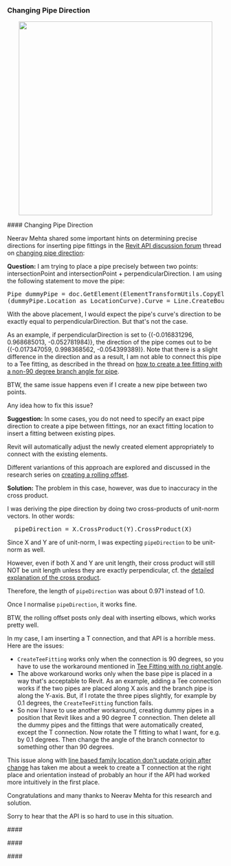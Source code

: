<head>
<meta http-equiv="Content-Type" content="text/html; charset=utf-8">
<link rel="stylesheet" type="text/css" href="bc.css">
<script src="https://cdn.rawgit.com/google/code-prettify/master/loader/run_prettify.js" type="text/javascript"></script>
</head>

<!---

twitter:

IFC update, access to family instance geometry, parameters, global data and Iranian civil engineering app using the #RevitAPI @AutodeskForge @AutodeskRevit #bim #DynamoBim #ForgeDevCon http://bit.ly/rvtifc201

I completed the move to my new computer, and happily all systems go now.
Here are some other topics that came up in the past few days
&ndash; Revit-IFC Release 20.1.0
&ndash; Community discussion on Revit
&ndash; Solid or instance, depending
&ndash; Exporting parameters to Access
&ndash; Store globals on custom <code>DataStorage</code>, not <code>ProjectInfo</code>
&ndash; Iranian civil engineering project video...

linkedin:

IFC update, access to family instance geometry, parameters, global data and Iranian civil engineering app using the #RevitAPI

http://bit.ly/rvtifc201

I completed the move to my new computer, and happily all systems go now.
Here are some other topics that came up in the past few days:

- Revit-IFC Release 20.1.0
- Community discussion on Revit
- Solid or instance, depending
- Exporting parameters to Access
- Store globals on custom <code>DataStorage</code>, not <code>ProjectInfo</code>
- Iranian civil engineering project video...

#bim #DynamoBim #ForgeDevCon #Revit #API #IFC #SDK #AI #VisualStudio #Autodesk #AEC #adsk

the [Revit API discussion forum](http://forums.autodesk.com/t5/revit-api-forum/bd-p/160) thread

-->

### Changing Pipe Direction

<center>
<img src="img/.png" alt="" width="450">
<p style="font-size: 80%; font-style:italic"></p>
</center>

####<a name="2"></a> Changing Pipe Direction

Neerav Mehta shared some important hints on determining precise directions for inserting pipe fittings in
the [Revit API discussion forum](http://forums.autodesk.com/t5/revit-api-forum/bd-p/160) thread
on [changing pipe direction](https://forums.autodesk.com/t5/revit-api-forum/changing-pipe-direction/m-p/8966993):

**Question:** I am trying to place a pipe precisely between two points: intersectionPoint and intersectionPoint + perpendicularDirection. I am using the following statement to move the pipe:

 <pre class="code">
Pipe dummyPipe = doc.GetElement(ElementTransformUtils.CopyElement(doc, branchPipe.Id, XYZ.Zero).First()) as Pipe;
(dummyPipe.Location as LocationCurve).Curve = Line.CreateBound(intersectionPoint, intersectionPoint + 1.0 * perpendicularDirection);
</pre>

With the above placement, I would expect the pipe's curve's direction to be exactly equal to perpendicularDirection. But that's not the case.

As an example, if perpendicularDirection is set to {(-0.016831296, 0.968685013, -0.052781984)}, the direction of the pipe comes out to be {(-0.017347059, 0.998368562, -0.054399389)}. Note that there is a slight difference in the direction and as a result, I am not able to connect this pipe to a Tee fitting, as described in the thread
on [how to create a tee fitting with a non-90 degree branch angle for pipe](https://forums.autodesk.com/t5/revit-api-forum/how-to-create-a-tee-fitting-of-not-90-degree-branch-angle-for/td-p/8433556).

BTW, the same issue happens even if I create a new pipe between two points.

Any idea how to fix this issue?

**Suggestion:** In some cases, you do not need to specify an exact pipe direction to create a pipe between fittings, nor an exact fitting location to insert a fitting between existing pipes.

Revit will automatically adjust the newly created element appropriately to connect with the existing elements.

Different variantions of this approach are explored and discussed in the research series
on [creating a rolling offset](http://thebuildingcoder.typepad.com/blog/2014/01/final-rolling-offset-using-pipecreate.html).

**Solution:** The problem in this case, however, was due to inaccuracy in the cross product.

I was deriving the pipe direction by doing two cross-products of unit-norm vectors. In other words:

<pre>
  pipeDirection = X.CrossProduct(Y).CrossProduct(X)
</pre>

Since X and Y are of unit-norm, I was expecting `pipeDirection` to be unit-norm as well.

However, even if both X and Y are unit length, their cross product will still NOT be unit length unless they are exactly perpendicular, cf.
the [detailed explanation of the cross product](https://en.wikipedia.org/wiki/Cross_product).

Therefore, the length of `pipeDirection` was about 0.971 instead of 1.0.

Once I normalise `pipeDirection`, it works fine.

BTW, the rolling offset posts only deal with inserting elbows, which works pretty well.

In my case, I am inserting a T connection, and that API is a horrible mess. Here are the issues:

- `CreateTeeFitting` works only when the connection is 90 degrees, so you have to use the workaround mentioned in [Tee Fitting with no right angle](https://forums.autodesk.com/t5/revit-api-forum/tee-fitting-with-no-right-angle/m-p/8954339).
- The above workaround works only when the base pipe is placed in a way that's acceptable to Revit. As an example, adding a Tee connection works if the two pipes are placed along X axis and the branch pipe is along the Y-axis. But, if I rotate the three pipes slightly, for example by 0.1 degrees, the `CreateTeeFitting` function fails.
- So now I have to use another workaround, creating dummy pipes in a position that Revit likes and a 90 degree T connection. Then delete all the dummy pipes and the fittings that were automatically created, except the T connection. Now rotate the T fitting to what I want, for e.g. by 0.1 degrees. Then change the angle of the branch connector to something other than 90 degrees.

This issue along
with [line based family location don't update origin after change](https://forums.autodesk.com/t5/revit-api-forum/tee-fitting-with-no-right-angle/m-p/8954339) has
taken me about a week to create a T connection at the right place and orientation instead of probably an hour if the API had worked more intuitively in the first place.

Congratulations and many thanks to Neerav Mehta for this research and solution.

Sorry to hear that the API is so hard to use in this situation. 

####<a name="3"></a> 

####<a name="4"></a> 

####<a name="5"></a> 



